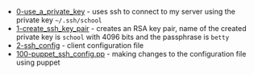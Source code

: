 * [0-use_a_private_key](0-use_a_private_key) - uses ssh to connect to my server using the private key `~/.ssh/school`
* [1-create_ssh_key_pair](1-create_ssh_key_pair) - create[](https://www.freecodecamp.org/donate)s an RSA key pair, name of the created private key is `school` with 4096 bits and the passphrase is `betty`
* [2-ssh_config](2-ssh_config) - client configuration file
* [100-puppet_ssh_config.pp](100-puppet_ssh_config.pp) - making changes to the configuration file using puppet